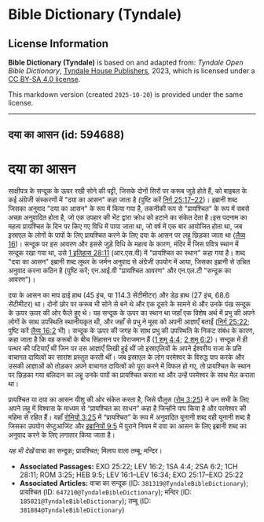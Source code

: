 # Bible Dictionary (Tyndale)

## License Information

**Bible Dictionary (Tyndale)** is based on and adapted from: _Tyndale Open Bible Dictionary_, [Tyndale House Publishers](https://tyndaleopenresources.com/), 2023, which is licensed under a [CC BY-SA 4.0 license](https://creativecommons.org/licenses/by-sa/4.0/legalcode.en).

This markdown version (created `2025-10-20`) is provided under the same license.



--------------------------------

## दया का आसन (id: 594688)

दया का आसन
==========

साक्षीपत्र के सन्दूक के ऊपर रखी सोने की पट्टी, जिसके दोनों सिरों पर करूब जुड़े होते हैं, को बाइबल के कई अंग्रेजी संस्करणों में "दया का आसन" कहा जाता है (पुष्टि करें [निर्ग 25:17–22](https://ref.ly/Exod25:17-Exod25:22))। इब्रानी शब्द जिसका अनुवाद "दया का आसन" के रूप में किया गया है, तकनीकी रूप से "प्रायश्चित" के रूप में सबसे अच्छा अनुवादित होता है, जो एक उपहार की भेंट द्वारा क्रोध को हटाने का संकेत देता है।इस पदनाम का महत्व प्रायश्चित के दिन पर किए गए विधि में पाया जाता था, जो वर्ष में एक बार आयोजित होता था, जब इस्राएल के लोगों के पापों के लिए प्रायश्चित करने के लिए दया के आसन पर लहू छिड़का जाता था ([लैव्य 16](https://ref.ly/Lev16:1-Lev16:34))। सन्दूक पर इस आवरण और इससे जुड़े विधि के महत्व के कारण, मंदिर में जिस पवित्र स्थान में सन्दूक रखा गया था, उसे [1 इतिहास 28:11](https://ref.ly/1Chr28:11) (आर.एस.वी) में "प्रायश्चित का स्थान" कहा गया है। शब्द "दया का आसन" इब्रानी शब्द लूथर के जर्मन अनुवाद से अंग्रेजी उपयोग में आया, जिसका इब्रानी से उचित अनुवाद करना कठिन है (पुष्टि करें; एन.आई.वी "प्रायश्चित आवरण" और एन.एल.टी "सन्दूक का आवरण")।

दया के आसन का माप ढाई हाथ (45 इंच, या 114\.3 सेंटीमीटर) और डेढ़ हाथ (27 इंच, 68\.6 सेंटीमीटर) था। दोनों छोर पर करूब भी सोने से बने थे और एक दूसरे के सामने थे और उनके पंख सन्दूक के ऊपर ऊपर की ओर फैले हुए थे। यह सन्दूक के ऊपर का स्थान था जहाँ एक विशेष अर्थ में प्रभु की अपने लोगों के साथ उपस्थिति स्थानीयकृत थी, और जहाँ से प्रभु ने मूसा को अपनी आज्ञाएँ बताईं ([निर्ग 25:22](https://ref.ly/Exod25:22); पुष्टि करें [लैव्य 16:2](https://ref.ly/Lev16:2) भी)। सन्दूक के ऊपर की जगह के साथ प्रभु की उपस्थिति के निकट संबंध के कारण, कहा जाता है कि वह करूबों के बीच सिंहासन पर विराजमान हैं ([1 शमू 4:4](https://ref.ly/1Sam4:4); [2 शमू 6:2](https://ref.ly/2Sam6:2))। सन्दूक में ही पत्थर की पटियाएँ थीं जिन पर दस आज्ञाएँ लिखी हुई थीं जो इस्राएलियों के अपने ईश्वरीय राजा के प्रति वाचागत दायित्वों का सारांश प्रस्तुत करती थीं। जब इस्राएल के लोग परमेश्वर के विरुद्ध पाप करके और उसकी आज्ञाओं को तोड़कर अपने वाचागत दायित्वों को पूरा करने में विफल हो गए, तो प्रायश्चित के स्थान पर छिड़का गया बलिदान का लहू उनके पापों का प्रायश्चित करता था और उन्हें परमेश्वर के साथ मेल कराता था। 

प्रायश्चित या दया का आसन यीशु की ओर संकेत करता है, जिसे पौलुस ([रोम 3:25](https://ref.ly/Rom3:25)) ने उन सभी के लिए अपने लहू में विश्वास के माध्यम से “प्रायश्चित का साधन” कहा है जिन्होंने पाप किया है और परमेश्वर की महिमा से रहित हैं। यहाँ [रोमियों 3:25](https://ref.ly/Rom3:25) में “प्रायश्चित” के रूप में अनुवादित यूनानी शब्द वही यूनानी शब्द है जिसका उपयोग सेप्टुआजिंट और [इब्रानियों 9:5](https://ref.ly/Heb9:5) में पुराने नियम में दया का आसन के लिए इब्रानी शब्द का अनुवाद करने के लिए लगातार किया जाता है।

*यह भी देखें* वाचा का सन्दूक; प्रायश्चित; मिलाप वाला तम्बू; मन्दिर।

* **Associated Passages:** EXO 25:22; LEV 16:2; 1SA 4:4; 2SA 6:2; 1CH 28:11; ROM 3:25; HEB 9:5; LEV 16:1–LEV 16:34; EXO 25:17–EXO 25:22
* **Associated Articles:** वाचा का सन्दूक (ID: `381319@TyndaleBibleDictionary`); प्रायश्चित (ID: `647210@TyndaleBibleDictionary`); मन्दिर (ID: `185021@TyndaleBibleDictionary`); तम्बू (ID: `381884@TyndaleBibleDictionary`)

